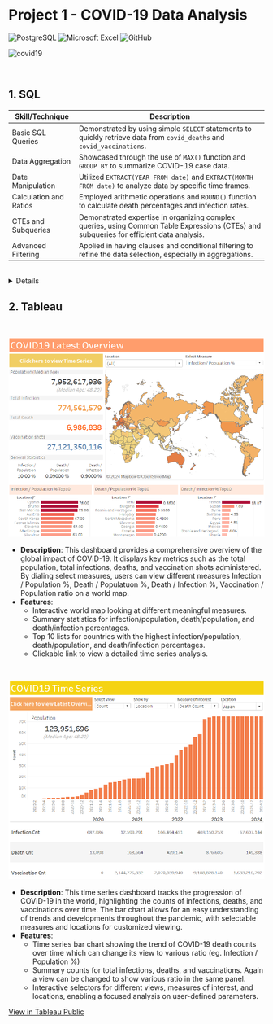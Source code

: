 # Project 1 - COVID-19 Data Analysis
![PostgreSQL](https://img.shields.io/badge/PostgreSQL-316192?style=for-the-badge&logo=postgresql&logoColor=white)
![Microsoft Excel](https://img.shields.io/badge/Microsoft_Excel-217346?style=for-the-badge&logo=microsoft-excel&logoColor=white)
![GitHub](https://img.shields.io/badge/github-%23121011.svg?style=for-the-badge&logo=github&logoColor=white)

![covid19](https://github.com/suharar/SQL-Portfolio/assets/74327995/1f527259-83c7-4222-ac4d-431c6f430dd4)

<br>


## 1. SQL
| Skill/Technique             | Description                                                                                                          |
|-----------------------------|----------------------------------------------------------------------------------------------------------------------|
| Basic SQL Queries           | Demonstrated by using simple `SELECT` statements to quickly retrieve data from `covid_deaths` and `covid_vaccinations`. |
| Data Aggregation            | Showcased through the use of `MAX()` function and `GROUP BY` to summarize COVID-19 case data.                         |
| Date Manipulation           | Utilized `EXTRACT(YEAR FROM date)` and `EXTRACT(MONTH FROM date)` to analyze data by specific time frames.            |
| Calculation and Ratios      | Employed arithmetic operations and `ROUND()` function to calculate death percentages and infection rates.            |
| CTEs and Subqueries         | Demonstrated expertise in organizing complex queries, using Common Table Expressions (CTEs) and subqueries for efficient data analysis. |
| Advanced Filtering          | Applied in having clauses and conditional filtering to refine the data selection, especially in aggregations.         |

<br>
<details>
## 1. Quickly check the tables to be used

````sql
select *
from covid_deaths
limit 10;
````
![image](https://github.com/suharar/SQL-Portfolio/assets/74327995/c19b6612-7a56-4c99-a54b-f0bcb5154c66)

````sql
select *
from covid_vaccinations
limit 10;
````
![image](https://github.com/suharar/SQL-Portfolio/assets/74327995/23af65fb-1163-475c-afad-e9421c2a918c)

<br>

## 2. Looking at total cases vs total death by year/month in Japan

````sql
select 
	location 
	, EXTRACT(YEAR FROM date) AS year
	, EXTRACT(MONTH FROM date) AS month
	, max(total_cases) AS cumulative_cases
	, max(total_deaths) AS cumulative_deaths
	, ROUND(CAST(max(total_deaths) AS DECIMAL) / NULLIF(CAST(max(total_cases) AS DECIMAL), 0) * 100, 2) AS death_percentage
from covid_deaths
where location = 'Japan'
group by location, EXTRACT(YEAR FROM date), EXTRACT(MONTH FROM date)
order by 1,2,3;
````
Observations:
- death rates peaked on 2020 May at 5.29%
- slow but continuous decline in death rates since its peaked.
- stable around 0.2% after 2022 August to today

<br>

## 3. Looking at total cases vs population by year/month in Japan

````sql
select 
	location 
	, EXTRACT(YEAR FROM date) as year
	, EXTRACT(MONTH FROM date) as month
	, max(total_cases) as cumulative_cases
	, max(population) as population
	, ROUND(CAST(max(total_cases) AS DECIMAL) / NULLIF(CAST(max(population) AS DECIMAL), 0) * 100, 2) AS infected_percentage
from covid_deaths
where location = 'Japan'
group by location, EXTRACT(YEAR FROM date), EXTRACT(MONTH FROM date)
order by 1,2,3;
````

Observations:
- today, >27% of people in Japan infected COVID at least once
- faster growth in infection percentage since 2022 Febuary
- infected percentage stablized after 2023 January

<br>

## 4. Finding top 5 countries which have the highest infection rate(total_cases/population) overall

````sql
select 
	location 
	, max(total_cases) as cumulative_cases
	, max(population) as population
	, ROUND(CAST(max(total_cases) AS DECIMAL) / NULLIF(CAST(max(population) AS DECIMAL), 0) * 100, 2) AS infected_percentage
from covid_deaths
group by location
having ROUND(CAST(max(total_cases) AS DECIMAL) / NULLIF(CAST(max(population) AS DECIMAL), 0) * 100, 2) is not NULL
order by 4 DESC;
````

Observation:
1. Brunei	      76.3%
2. Cyprus	      76.02%
3. San Marino	  75.07%
4. Austria	      68.03%
5. South Korea	  66.72%

<br>

##  5. Finding countries which have the highest infection rate(total_cases/population) for each recorded year

````sql
select 
	location 
	, max(total_cases) as cumulative_cases
	, max(population) as population
	, ROUND(CAST(max(total_cases) AS DECIMAL) / NULLIF(CAST(max(population) AS DECIMAL), 0) * 100, 2) AS infected_percentage
from covid_deaths
group by location
having ROUND(CAST(max(total_cases) AS DECIMAL) / NULLIF(CAST(max(population) AS DECIMAL), 0) * 100, 2) is not NULL
order by 4 DESC;
````

Observation:
Countires with the highest infected rate per year are as follows:
- 2020: Andorra (9.78%)
- 2021: Andorra (27.22%)
- 2022: Cyprus  (70.15%)
- 2023: Cyprus  (75.35%)
- 2024: Brunei  (76.35%)

<br>

## 6. Finding top 5 countries which have the highest deaths rate(total_deaths/population) overall
````sql
select 
	location 
	, max(total_deaths) as cumulative_deaths
	, max(population) as population
	, ROUND(CAST(max(total_deaths) AS DECIMAL) / NULLIF(CAST(max(population) AS DECIMAL), 0) * 100, 2) AS deaths_percentage
from covid_deaths
group by location
having ROUND(CAST(max(total_deaths) AS DECIMAL) / NULLIF(CAST(max(population) AS DECIMAL), 0) * 100, 2) is not NULL
order by 4 DESC;
````

Obsearvation:
1. Peru	                       0.65%
2. Bulgaria                    0.57%
3. Bosnia and Herzegovina	     0.51%
4. Hungary	                   0.49%
5. North Macedonia	           0.48%

<br>

## 7. Finding Population, # Infected, # Death, Infected/Population %, Death/Population %, Infected/Death by Continent

````sql
select 
	location 
	, max(population) as population
	, max(total_cases) as cumulative_cases
	, max(total_deaths) as cumulative_deaths
	, ROUND(CAST(max(total_cases) AS DECIMAL) / NULLIF(CAST(max(population) AS DECIMAL), 0) * 100, 2) AS infection_per_population
	, ROUND(CAST(max(total_deaths) AS DECIMAL) / NULLIF(CAST(max(population) AS DECIMAL), 0) * 100, 2) AS deaths_per_population
	, ROUND(CAST(max(total_deaths) AS DECIMAL) / NULLIF(CAST(max(total_cases) AS DECIMAL), 0) * 100, 2) AS death_rate_per_infection
from covid_deaths
where continent is null -- in this dataset, when location = continent data, continent is null
and location not in ('Low income', 'Lower middle income', 'Upper middle income', 'High income', 'European Union')
group by location
order by 2 DESC;
````

Observation:
- approx. 10% of the people in the world got infected to COVID at least once.
- COVID killed 7 millions people (0.09% of ttl population) on the earth
- Europe has the highest infection/population rate with 33.84%
- Africa has the lowest infection/population rate with 0.92%
- However, when comparing the deaths/infection rate between Europe and Africa,
  Africa has much higher rate (1.97%) against Europe (0.83%)

<br>

## 8. Look at daily rolling_infection, rolling_death, and rolling_vaccinations per location
- 8.1 covid_vaccinations table is joined as covid_deaths table does not contain necessary data
- 8.2 use CTE to avoid duplicate entry per date

````sql
WITH tmp as (
select distinct * 
from covid_vaccinations v 
inner join covid_deaths d using (iso_code, continent, location, date, population) 
order by 1,2,3,4
)
select
	continent
	, location
	, date
	, population
	, new_cases
	, new_deaths
	, new_vaccinations
	, sum(cast(new_cases as int)) OVER (PARTITION BY location Order by date) as rolling_infections
	, sum(cast(new_deaths as int)) OVER (PARTITION BY location Order by date) as rolling_deaths
	, sum(cast(new_vaccinations as int)) OVER (PARTITION BY location Order by date) as rolling_vaccinations
from tmp
where continent is not null
order by 1,2,3;
````

<br>

## 9. Generate view based on 8. for visualization

````sql
Create view visualization1 as
WITH tmp as (
select distinct * 
from covid_vaccinations v 
inner join covid_deaths d using (iso_code, continent, location, date, population) 
order by 1,2,3,4
)
select
	continent
	, location
	, date
	, population
	, new_cases
	, new_deaths
	, new_vaccinations
	, sum(cast(new_cases as int)) OVER (PARTITION BY location Order by date) as rolling_infections
	, sum(cast(new_deaths as int)) OVER (PARTITION BY location Order by date) as rolling_deaths
	, sum(cast(new_vaccinations as int)) OVER (PARTITION BY location Order by date) as rolling_vaccinations
from tmp
where continent is not null
order by 1,2,3
````

````sql
-- checking the view created
select *
from visualization1
limit 10;
````

![image](https://github.com/suharar/SQL-Portfolio/assets/74327995/2a848fde-0c34-44b9-9e07-36b318851bee)

<br>
</details>

## 2. Tableau

<br>

![image](https://github.com/suharar/Data_Analysis/blob/master/Project1_COVID19Analysis_SQL%26Tableau/Tableau/raw/LatestOverview.png)
- **Description**: This dashboard provides a comprehensive overview of the global impact of COVID-19. It displays key metrics such as the total population, total infections, deaths, and vaccination shots administered. By dialing select measures, users can view different measures Infection / Population %, Death / Populatuon %, Death / Infection %, Vaccination / Population ratio on a world map. 
- **Features**: 
  - Interactive world map looking at different meaningful measures.
  - Summary statistics for infection/population, death/population, and death/infection percentages.
  - Top 10 lists for countries with the highest infection/population, death/population, and death/infection percentages.
  - Clickable link to view a detailed time series analysis.

<br>

![image](https://github.com/suharar/Data_Analysis/blob/master/Project1_COVID19Analysis_SQL%26Tableau/Tableau/raw/TimeSeries.png)
- **Description**: This time series dashboard tracks the progression of COVID-19 in the world, highlighting the counts of infections, deaths, and vaccinations over time. The bar chart allows for an easy understanding of trends and developments throughout the pandemic, with selectable measures and locations for customized viewing.
- **Features**: 
  - Time series bar chart showing the trend of COVID-19 death counts over time which can change its view to various ratio (eg. Infection / Population %)
  - Summary counts for total infections, deaths, and vaccinations.  Again a view can be changed to show various ratio in the same panel.
  - Interactive selectors for different views, measures of interest, and locations, enabling a focused analysis on user-defined parameters.

[View in Tableau Public](https://public.tableau.com/app/profile/ryo.suhara6840/viz/COVID19_17102587200050/COVID19LatestOverview?publish=yes)

